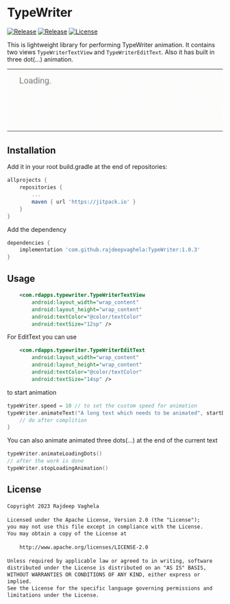 # TypeWriter
[![Release](https://jitpack.io/v/com.github.rajdeepvaghela/TypeWriter.svg)](https://jitpack.io/#com.github.rajdeepvaghela/TypeWriter)
[![Release](https://img.shields.io/github/v/release/rajdeepvaghela/TypeWriter)](https://github.com/rajdeepvaghela/MotionText/releases)
[![License](https://img.shields.io/badge/License-Apache%202.0-blue.svg)](https://opensource.org/licenses/Apache-2.0)

This is lightweight library for performing TypeWriter animation. It contains two views `TypeWriterTextView` and `TypeWriterEditText`. Also it has built in three dot(...) animation.

<div align="center">
<img src="demo.gif" />
</div>

## Installation
Add it in your root build.gradle at the end of repositories:
```gradle
allprojects {
    repositories {
    	...
        maven { url 'https://jitpack.io' }
    }
} 
```
Add the dependency
```gradle
dependencies {
    implementation 'com.github.rajdeepvaghela:TypeWriter:1.0.3'
}
```
## Usage
```xml
    <com.rdapps.typewriter.TypeWriterTextView
        android:layout_width="wrap_content"
        android:layout_height="wrap_content"
        android:textColor="@color/textColor"
        android:textSize="12sp" />
```
For EditText you can use
```xml
    <com.rdapps.typewriter.TypeWriterEditText
        android:layout_width="wrap_content"
        android:layout_height="wrap_content"
        android:textColor="@color/textColor"
        android:textSize="14sp" />
```
to start animation
```kotlin
typeWriter.speed = 10 // to set the custom speed for animation
typeWriter.animateText("A long text which needs to be animated", startDelay = 500) {
    // do after complition
}
```
You can also animate animated three dots(...) at the end of the current text
```kotlin
typeWriter.animateLoadingDots()
// after the work is done
typeWriter.stopLoadingAnimation()
```

## License
```
Copyright 2023 Rajdeep Vaghela

Licensed under the Apache License, Version 2.0 (the "License");
you may not use this file except in compliance with the License.
You may obtain a copy of the License at

    http://www.apache.org/licenses/LICENSE-2.0

Unless required by applicable law or agreed to in writing, software
distributed under the License is distributed on an "AS IS" BASIS,
WITHOUT WARRANTIES OR CONDITIONS OF ANY KIND, either express or implied.
See the License for the specific language governing permissions and
limitations under the License.
```

